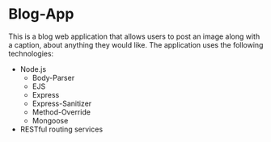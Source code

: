 # Blog-App
This is a blog web application that allows users to post an image along with a caption, about anything they would like.
The application uses the following technologies:
+ Node.js 
  + Body-Parser
  + EJS
  + Express
  + Express-Sanitizer
  + Method-Override
  + Mongoose
+ RESTful routing services
